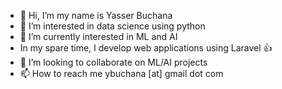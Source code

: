 - 👋 Hi, I’m my name is Yasser Buchana
- 👀 I’m interested in data science using python
- 🌱 I’m currently interested in ML and AI
- In my spare time, I develop web applications using Laravel 👍
- 💞️ I’m looking to collaborate on ML/AI projects
- 📫 How to reach me ybuchana [at] gmail dot com

<!---
yizzi25/yizzi25 is a ✨ special ✨ repository because its `README.md` (this file) appears on your GitHub profile.
You can click the Preview link to take a look at your changes.
--->
